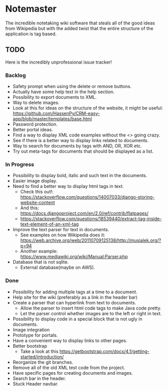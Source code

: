 # Notemaster

The incredible notetaking wiki software that steals all
of the good ideas from Wikipedia
but with the added twist that
the entire structure of the application is tag based.


## TODO
Here is the incredibly unprofessional issue tracker!
### Backlog
* Safety prompt when using the delete or remove buttons.
* Actually have some help text in the help section.
* Possibility to export documents to XML.
* Way to delete images.
* Look at this for ideas on the structure of the website, it might be useful: https://github.com/HassenPy/CRM-easy-app/blob/master/templates/base.html
* Password protection.
* Better portal ideas.
* Find a way to display XML code examples without the <> going crazy.
* See if there is a better way to display links related to documents.
* Way to search for documents by tags with AND, OR, XOR etc.
* Try out meta-tags for documents that should be displayed as a list.
### In Progress
* Possibility to display bold, italic and such text in the documents.
* Easier image display.
* Need to find a better way to display html tags in text.
    * Check this out!: https://stackoverflow.com/questions/14007033/django-storing-website-content
    * And this: https://docs.djangoproject.com/en/2.0/ref/contrib/flatpages/
    * https://stackoverflow.com/questions/18539440/extract-tag-inside-text-element-of-an-xml-tag
* Improve the text parser for text in documents.
    * See examples on how Wikipedia does it: https://web.archive.org/web/20110709125138/http://musialek.org/?p=94
    * Another example: https://www.mediawiki.org/wiki/Manual:Parser.php
* Database that is not sqlite.
    * External database(maybe on AWS).
### Done
* Possibility for adding multiple tags at a time to a document.
* Help site for the wiki (preferably as a link in the header bar)
* Create a parser that can hyperlink from text to documents.
    * Allow the parser to insert html code tags to make Java code pretty.
    * Let the parser control whether images are to the left or right in text.
* Possibility to display code in a special block that is not ugly in documents.
* Image integration
* Prototype for portals.
* Have a convenient way to display links to other pages.
* Better bootstrap
    * Take a look at this https://getbootstrap.com/docs/4.1/getting-started/introduction/
* Reorganize the git branches.
* Remove all of the old XML test code from the project.
* Have specific pages for creating documents and images.
* Search bar in the header.
* Stuck Header navbar.
